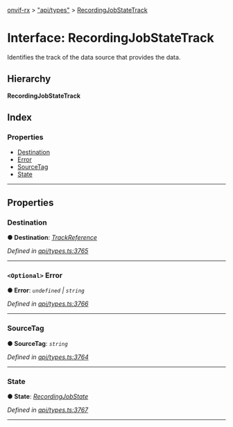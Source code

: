 [onvif-rx](../README.md) > ["api/types"](../modules/_api_types_.md) > [RecordingJobStateTrack](../interfaces/_api_types_.recordingjobstatetrack.md)

# Interface: RecordingJobStateTrack

Identifies the track of the data source that provides the data.

## Hierarchy

**RecordingJobStateTrack**

## Index

### Properties

* [Destination](_api_types_.recordingjobstatetrack.md#destination)
* [Error](_api_types_.recordingjobstatetrack.md#error)
* [SourceTag](_api_types_.recordingjobstatetrack.md#sourcetag)
* [State](_api_types_.recordingjobstatetrack.md#state)

---

## Properties

<a id="destination"></a>

###  Destination

**● Destination**: *[TrackReference](../modules/_api_types_.md#trackreference)*

*Defined in [api/types.ts:3765](https://github.com/patrickmichalina/onvif-rx/blob/034e4d6/src/api/types.ts#L3765)*

___
<a id="error"></a>

### `<Optional>` Error

**● Error**: *`undefined` \| `string`*

*Defined in [api/types.ts:3766](https://github.com/patrickmichalina/onvif-rx/blob/034e4d6/src/api/types.ts#L3766)*

___
<a id="sourcetag"></a>

###  SourceTag

**● SourceTag**: *`string`*

*Defined in [api/types.ts:3764](https://github.com/patrickmichalina/onvif-rx/blob/034e4d6/src/api/types.ts#L3764)*

___
<a id="state"></a>

###  State

**● State**: *[RecordingJobState](../modules/_api_types_.md#recordingjobstate)*

*Defined in [api/types.ts:3767](https://github.com/patrickmichalina/onvif-rx/blob/034e4d6/src/api/types.ts#L3767)*

___

